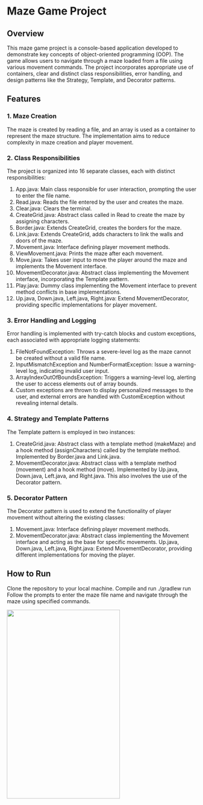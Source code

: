 # Maze Game Project 

## Overview
This maze game project is a console-based application developed to demonstrate key concepts of object-oriented programming (OOP). The game allows users to navigate through a maze loaded from a file using various movement commands. The project incorporates appropriate use of containers, clear and distinct class responsibilities, error handling, and design patterns like the Strategy, Template, and Decorator patterns.

## Features

### 1. Maze Creation
The maze is created by reading a file, and an array is used as a container to represent the maze structure. The implementation aims to reduce complexity in maze creation and player movement.

### 2. Class Responsibilities
The project is organized into 16 separate classes, each with distinct responsibilities:
1. App.java: Main class responsible for user interaction, prompting the user to enter the file name.
2. Read.java: Reads the file entered by the user and creates the maze.
3. Clear.java: Clears the terminal.
4. CreateGrid.java: Abstract class called in Read to create the maze by assigning characters.
5. Border.java: Extends CreateGrid, creates the borders for the maze.
6. Link.java: Extends CreateGrid, adds characters to link the walls and doors of the maze.
7. Movement.java: Interface defining player movement methods.
8. ViewMovement.java: Prints the maze after each movement.
9. Move.java: Takes user input to move the player around the maze and implements the Movement interface.
10. MovementDecorator.java: Abstract class implementing the Movement interface, incorporating the Template pattern.
11. Play.java: Dummy class implementing the Movement interface to prevent method conflicts in base implementations.
12. Up.java, Down.java, Left.java, Right.java: Extend MovementDecorator, providing specific implementations for player movement.
    
### 3. Error Handling and Logging
Error handling is implemented with try-catch blocks and custom exceptions, each associated with appropriate logging statements:

1. FileNotFoundException: Throws a severe-level log as the maze cannot be created without a valid file name.
2. InputMismatchException and NumberFormatException: Issue a warning-level log, indicating invalid user input.
3. ArrayIndexOutOfBoundsException: Triggers a warning-level log, alerting the user to access elements out of array bounds.
4. Custom exceptions are thrown to display personalized messages to the user, and external errors are handled with CustomException without revealing internal details.

### 4. Strategy and Template Patterns
The Template pattern is employed in two instances:

1. CreateGrid.java: Abstract class with a template method (makeMaze) and a hook method (assignCharacters) called by the template method. Implemented by Border.java and Link.java.
2. MovementDecorator.java: Abstract class with a template method (movement) and a hook method (move). Implemented by Up.java, Down.java, Left.java, and Right.java. This also involves the use of the Decorator pattern.
   
### 5. Decorator Pattern
The Decorator pattern is used to extend the functionality of player movement without altering the existing classes:
1. Movement.java: Interface defining player movement methods.
2. MovementDecorator.java: Abstract class implementing the Movement interface and acting as the base for specific movements.
Up.java, Down.java, Left.java, Right.java: Extend MovementDecorator, providing different implementations for moving the player.

## How to Run
Clone the repository to your local machine.
Compile and run ./gradlew run 
Follow the prompts to enter the maze file name and navigate through the maze using specified commands.

<img src="https://github.com/NethmiSilva/Maze-Game/assets/91644460/2ff90b0e-ebf1-4a4b-9677-4dec01b14f9f" width="300" height="500">


